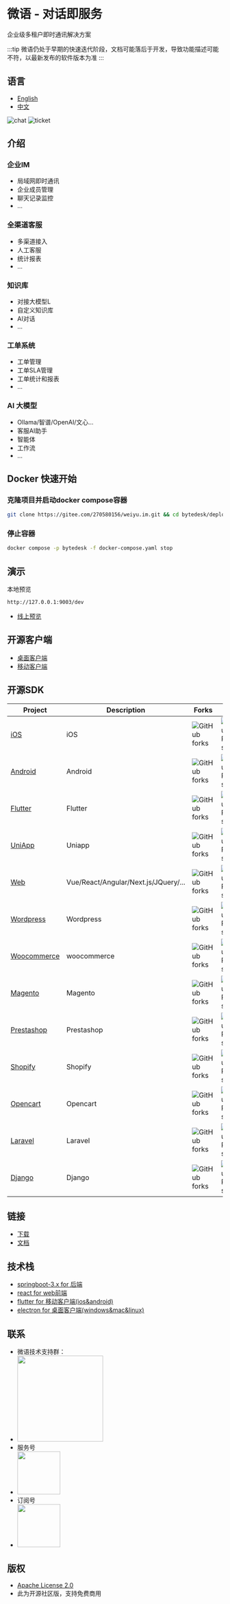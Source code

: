 <!--
 * @Author: jackning 270580156@qq.com
 * @Date: 2024-06-05 09:44:23
 * @LastEditors: jackning 270580156@qq.com
 * @LastEditTime: 2025-02-04 15:01:06
 * @Description: bytedesk.com https://github.com/Bytedesk/bytedesk
 *   Please be aware of the BSL license restrictions before installing Bytedesk IM – 
 *  selling, reselling, or hosting Bytedesk IM as a service is a breach of the terms and automatically terminates your rights under the license.
 *  Business Source License 1.1: https://github.com/Bytedesk/bytedesk/blob/main/LICENSE 
 *  contact: 270580156@qq.com 
 *  联系：270580156@qq.com
 * Copyright (c) 2024 by bytedesk.com, All Rights Reserved. 
-->
# 微语 - 对话即服务

企业级多租户即时通讯解决方案

:::tip
微语仍处于早期的快速迭代阶段，文档可能落后于开发，导致功能描述可能不符，以最新发布的软件版本为准
:::

## 语言

- [English](./README.md)
- [中文](./README.zh.md)

![chat](./images/desktop/chat_zh.png) 
![ticket](./images/desktop/ticket_zh.png)

## 介绍

### 企业IM

- 局域网即时通讯
- 企业成员管理
- 聊天记录监控
- ...

### 全渠道客服

- 多渠道接入
- 人工客服
- 统计报表
- ...

### 知识库

- 对接大模型L
- 自定义知识库
- AI对话
- ...

### 工单系统

- 工单管理
- 工单SLA管理
- 工单统计和报表
- ...

### AI 大模型

- Ollama/智谱/OpenAI/文心...
- 客服AI助手
- 智能体
- 工作流
- ...

## Docker 快速开始

### 克隆项目并启动docker compose容器

```bash
git clone https://gitee.com/270580156/weiyu.im.git && cd bytedesk/deploy/docker && docker compose -p bytedesk -f docker-compose.yaml up -d
```

### 停止容器

```bash
docker compose -p bytedesk -f docker-compose.yaml stop
```

## 演示

本地预览

```bash
http://127.0.0.1:9003/dev
```

- [线上预览](https://www.weiyuai.cn/admin/)

## 开源客户端

- [桌面客户端](https://github.com/Bytedesk/bytedesk-desktop)
- [移动客户端](https://github.com/Bytedesk/bytedesk-mobile)

## 开源SDK

| Project     | Description           | Forks          | Stars             |
|-------------|-----------------------|----------------|-------------------|
| [iOS](https://github.com/bytedesk/bytedesk-swift) | iOS  | ![GitHub forks](https://img.shields.io/github/forks/bytedesk/bytedesk-swift) | ![GitHub Repo stars](https://img.shields.io/github/stars/Bytedesk/bytedesk-swift)                 |
| [Android](https://github.com/bytedesk/bytedesk-android) | Android | ![GitHub forks](https://img.shields.io/github/forks/bytedesk/bytedesk-android) | ![GitHub Repo stars](https://img.shields.io/github/stars/bytedesk/bytedesk-android)  |
| [Flutter](https://github.com/bytedesk/bytedesk-flutter) | Flutter | ![GitHub forks](https://img.shields.io/github/forks/bytedesk/bytedesk-flutter)| ![GitHub Repo stars](https://img.shields.io/github/stars/bytedesk/bytedesk-flutter) |
| [UniApp](https://github.com/bytedesk/bytedesk-uniapp) | Uniapp | ![GitHub forks](https://img.shields.io/github/forks/bytedesk/bytedesk-uniapp) | ![GitHub Repo stars](https://img.shields.io/github/stars/bytedesk/bytedesk-uniapp) |
| [Web](https://github.com/bytedesk/bytedesk-web) | Vue/React/Angular/Next.js/JQuery/... | ![GitHub forks](https://img.shields.io/github/forks/bytedesk/bytedesk-web) | ![GitHub Repo stars](https://img.shields.io/github/stars/bytedesk/bytedesk-web) |
| [Wordpress](https://github.com/bytedesk/bytedesk-wordpress) | Wordpress | ![GitHub forks](https://img.shields.io/github/forks/bytedesk/bytedesk-wordpress) | ![GitHub Repo stars](https://img.shields.io/github/stars/bytedesk/bytedesk-wordpress) |
| [Woocommerce](https://github.com/bytedesk/bytedesk-woocommerce) | woocommerce | ![GitHub forks](https://img.shields.io/github/forks/bytedesk/bytedesk-woocommerce) | ![GitHub Repo stars](https://img.shields.io/github/stars/bytedesk/bytedesk-woocommerce) |
| [Magento](https://github.com/bytedesk/bytedesk-magento) | Magento | ![GitHub forks](https://img.shields.io/github/forks/bytedesk/bytedesk-magento) | ![GitHub Repo stars](https://img.shields.io/github/stars/bytedesk/bytedesk-magento) |
| [Prestashop](https://github.com/bytedesk/bytedesk-prestashop) | Prestashop | ![GitHub forks](https://img.shields.io/github/forks/bytedesk/bytedesk-prestashop) | ![GitHub Repo stars](https://img.shields.io/github/stars/bytedesk/bytedesk-prestashop) |
| [Shopify](https://github.com/bytedesk/bytedesk-shopify) | Shopify | ![GitHub forks](https://img.shields.io/github/forks/bytedesk/bytedesk-shopify) | ![GitHub Repo stars](https://img.shields.io/github/stars/bytedesk/bytedesk-shopify) |
| [Opencart](https://github.com/bytedesk/bytedesk-opencart) | Opencart | ![GitHub forks](https://img.shields.io/github/forks/bytedesk/bytedesk-opencart) | ![GitHub Repo stars](https://img.shields.io/github/stars/bytedesk/bytedesk-opencart) |
| [Laravel](https://github.com/bytedesk/bytedesk-laravel) | Laravel | ![GitHub forks](https://img.shields.io/github/forks/bytedesk/bytedesk-laravel) | ![GitHub Repo stars](https://img.shields.io/github/stars/bytedesk/bytedesk-laravel) |
| [Django](https://github.com/bytedesk/bytedesk-django) | Django | ![GitHub forks](https://img.shields.io/github/forks/bytedesk/bytedesk-django) | ![GitHub Repo stars](https://img.shields.io/github/stars/bytedesk/bytedesk-django) |

## 链接

- [下载](https://www.weiyuai.cn/download.html)
- [文档](https://www.weiyuai.cn/docs/zh-CN/)

## 技术栈
<!-- - [sofaboot](https://github.com/sofastack/sofa-boot/blob/master/README_ZH.md) for im server 基于金融级云原生架构-->
- [springboot-3.x for 后端](https://github.com/Bytedesk/bytedesk)
- [react for web前端](https://github.com/Bytedesk/bytedesk-web)
- [flutter for 移动客户端(ios&android)](https://github.com/Bytedesk/bytedesk-mobile)
- [electron for 桌面客户端(windows&mac&linux)](https://github.com/Bytedesk/bytedesk-desktop)
<!-- - [python for ai](https://github.com/Bytedesk/bytedesk-ai) -->

## 联系

<!-- - [Email](mailto:270580156@qq.com) -->
<!-- - [微信](./images/wechat.png) -->
- 微语技术支持群：
- <img src="./images/wechat_group.jpg" width="200">
- 服务号
- <img src="./images/wechat_mp.jpg" width="100">
- 订阅号
- <img src="./images/wechatai_mp.jpg" width="100">

## 版权

- [Apache License 2.0](./LICENSE.txt)
- 此为开源社区版，支持免费商用
